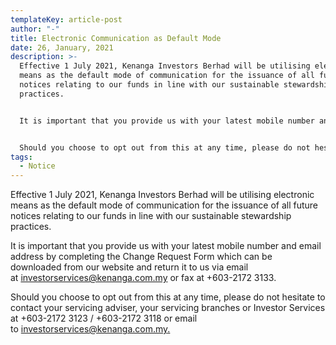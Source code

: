 ```yaml
---
templateKey: article-post
author: "-"
title: Electronic Communication as Default Mode
date: 26, January, 2021
description: >-
  Effective 1 July 2021, Kenanga Investors Berhad will be utilising electronic
  means as the default mode of communication for the issuance of all future
  notices relating to our funds in line with our sustainable stewardship
  practices.


  It is important that you provide us with your latest mobile number and email address by completing the Change Request Form which can be downloaded from our website and return it to us via email at investorservices@kenanga.com.my or fax at +603-2172 3133.


  Should you choose to opt out from this at any time, please do not hesitate to contact your servicing adviser, your servicing branches or Investor Services at +603-2172 3123 / +603-2172 3118 or email to investorservices@kenanga.com.my.
tags:
  - Notice
---
```

Effective 1 July 2021, Kenanga Investors Berhad will be utilising electronic means as the default mode of communication for the issuance of all future notices relating to our funds in line with our sustainable stewardship practices.

It is important that you provide us with your latest mobile number and email address by completing the Change Request Form which can be downloaded from our website and return it to us via email at [investorservices@kenanga.com.my](mailto:investorservices@kenanga.com.my) or fax at +603-2172 3133.

Should you choose to opt out from this at any time, please do not hesitate to contact your servicing adviser, your servicing branches or Investor Services at +603-2172 3123 / +603-2172 3118 or email to [investorservices@kenanga.com.my.](mailto:investorservices@kenanga.com.my)